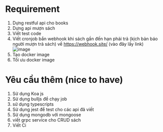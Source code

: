 # Requirement
1. Dựng restful api cho books 
2. Dựng api mượn sách
3. Viết test code
4. Viết cronjob bắn webhook khi sách gần đến hạn phải trả (kịch bản báo người mượn trả sách) về https://webhook.site/ (vào đây lấy link) ![image](https://user-images.githubusercontent.com/16417051/156130421-7f19080d-d84f-496a-9d34-129b8000a173.png)
5. Tạo docker image
6. Tối ưu docker image


# Yêu cầu thêm (nice to have)
1. Sử dụng Koa js
2. Sử dụng bulljs để chạy job
3. sử dụng typescripts
4. Sử dụng jest để test cho các api đã viết
5. Sử dụng mongodb với mongoose
6. viết grpc service cho CRUD sách
7. Viết Ci

